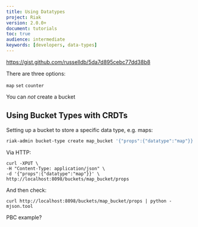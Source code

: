 ```yaml
---
title: Using Datatypes
project: Riak
version: 2.0.0+
document: tutorials
toc: true
audience: intermediate
keywords: [developers, data-types]
---
```


https://gist.github.com/russelldb/5da7d895cebc77dd38b8

There are three options:

`map`
`set`
`counter`

You can _not_ create a bucket 

## Using Bucket Types with CRDTs

Setting up a bucket to store a specific data type, e.g. maps:

```bash
riak-admin bucket-type create map_bucket '{"props":{"datatype":"map"}}''
```

Via HTTP:

```curl
curl -XPUT \
-H "Content-Type: application/json" \
-d '{"props":{"datatype":"map"}}' \
http://localhost:8098/buckets/map_bucket/props
```

And then check:

```curl
curl http://localhost:8098/buckets/map_bucket/props | python -mjson.tool
```

PBC example?